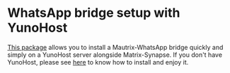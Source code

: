 # WhatsApp bridge setup with YunoHost

[This package](https://github.com/YunoHost-Apps/mautrix_whatsapp_ynh) allows you to install a Mautrix-WhatsApp bridge quickly and simply on a YunoHost server alongside Matrix-Synapse.
If you don't have YunoHost, please see [here](https://yunohost.org/en/install) to know how to install and enjoy it.
